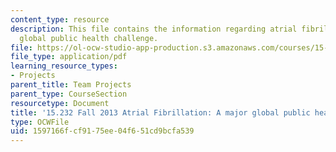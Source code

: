 ```yaml
---
content_type: resource
description: This file contains the information regarding atrial fibrillation- a major
  global public health challenge.
file: https://ol-ocw-studio-app-production.s3.amazonaws.com/courses/15-232-business-model-innovation-global-health-in-frontier-markets-fall-2013/1597166fcf9175ee04f651cd9bcfa539_MIT15_232F13_a1_af_1.pdf
file_type: application/pdf
learning_resource_types:
- Projects
parent_title: Team Projects
parent_type: CourseSection
resourcetype: Document
title: '15.232 Fall 2013 Atrial Fibrillation: A major global public health challenge'
type: OCWFile
uid: 1597166f-cf91-75ee-04f6-51cd9bcfa539
---
```

